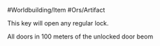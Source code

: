 #Worldbuilding/Item #Ors/Artifact 

This key will open any regular lock.

All doors in 100 meters of the unlocked door beom